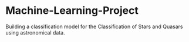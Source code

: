 # Machine-Learning-Project

Building a classification model for the Classification of Stars and Quasars using astronomical data.
